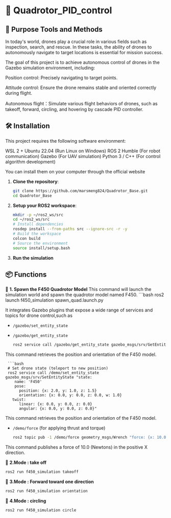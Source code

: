 # 🚀 Quadrotor_PID_control

## 📖 Purpose Tools and Methods
In today's world, drones play a crucial role in various fields such as inspection, search, and rescue. In these tasks, the ability of drones to autonomously navigate to target locations is essential for mission success.

The goal of this project is to achieve autonomous control of drones in the Gazebo simulation environment, including:

Position control: Precisely navigating to target points.

Attitude control: Ensure the drone remains stable and oriented correctly during flight.

Autonomous flight：Simulate various flight behaviors of drones, such as takeoff, forward, circling, and hovering by cascade PID controller.

## 🛠 Installation
This project requires the following software environment:

WSL 2 + Ubuntu 22.04 (Run Linux on Windows)
ROS 2 Humble (For robot communication)
Gazebo (For UAV simulation)
Python 3 / C++ (For control algorithm development)

You can install them on your computer through the official website

1. **Clone the repository**:
   ```bash
   git clone https://github.com/marsmeng824/Quadrotor_Base.git
   cd Quadrotor_Base
   ```

2. **Setup your ROS2 workspace**:
   ```bash   
   mkdir -p ~/ros2_ws/src
   cd ~/ros2_ws/src
   # Install dependencies
   rosdep install --from-paths src --ignore-src -r -y
   # Build the workspace
   colcon build
   # Source the environment
   source install/setup.bash
   ```
   
3. **Run the simulation**

## 📦 Functions
🚁 **1. Spawn the F450 Quadrotor Model**
This command will launch the simulation world and spawn the quadrotor model named F450. 
         ```bash 
         ros2 launch f450_simulation spawn_quad.launch.py
      
It integrates Gazebo plugins that expose a wide range of services and topics for drone control,such as
   - `/gazebo/set_entity_state`
   - `/gazebo/get_entity_state`

     ```bash
     ros2 service call /gazebo/get_entity_state gazebo_msgs/srv/GetEntityState "{name: 'F450'}"
This command retrieves the position and orientation of the F450 model.

     ```bash
     # Set drone state (teleport to new position)
     ros2 service call /demo/set_entity_state gazebo_msgs/srv/SetEntityState "state:
        name: 'F450'
        pose:
          position: {x: 2.0, y: 1.0, z: 1.5}
          orientation: {x: 0.0, y: 0.0, z: 0.0, w: 1.0}
       twist:
          linear: {x: 0.0, y: 0.0, z: 0.0}
          angular: {x: 0.0, y: 0.0, z: 0.0}"
           
This command retrieves the position and orientation of the F450 model.
       
   - `/demo/force` (for applying thrust and torque)
     ```bash
     ros2 topic pub -1 /demo/force geometry_msgs/Wrench "force: {x: 10.0}"
This command publishes a force of 10.0 (Newtons) in the positive X direction. 

🚁 **2.Mode : take off**  

```bash
ros2 run f450_simulation takeoff
```
       
🚁 **3.Mode : Forward toward one direction**
 ``` bash 
ros2 run f450_simulation orientation
```
       
🚁 **4.Mode : circling**
```bash
ros2 run f450_simulation circle
 ```
       
    

   
